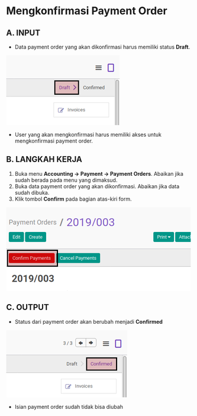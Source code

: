 # Mengkonfirmasi Payment Order

## A. INPUT

* Data payment order yang akan dikonfirmasi harus memiliki status **Draft**.

![](../../img/payment-order/status-draft.png)

* User yang akan mengkonfirmasi harus memiliki akses untuk mengkonfirmasi payment order.

## B. LANGKAH KERJA

1. Buka menu **Accounting -> Payment -> Payment Orders**. Abaikan jika sudah berada
pada menu yang dimaksud.
2. Buka data payment order yang akan dikonfirmasi. Abaikan jika data sudah dibuka.
3. Klik tombol **Confirm** pada bagian atas-kiri form.

![](../../img/payment-order/tombol-confirm.png)

## C. OUTPUT

* Status dari payment order akan berubah menjadi **Confirmed**

![](../../img/payment-order/status-confirm.png)

* Isian payment order sudah tidak bisa diubah
